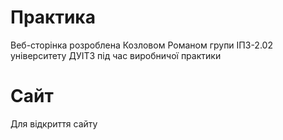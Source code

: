 # Практика
Веб-сторінка розроблена Козловом Романом групи ІПЗ-2.02 університету ДУІТЗ під час виробничої практики
# Сайт
Для відкриття сайту 

